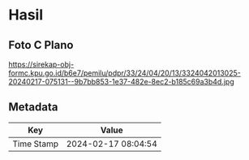 # Hasil

## Foto C Plano

https://sirekap-obj-formc.kpu.go.id/b6e7/pemilu/pdpr/33/24/04/20/13/3324042013025-20240217-075131--9b7bb853-1e37-482e-8ec2-b185c69a3b4d.jpg


## Metadata

| Key        | Value               |
| ---------- | ------------------- |
| Time Stamp | 2024-02-17 08:04:54 |



